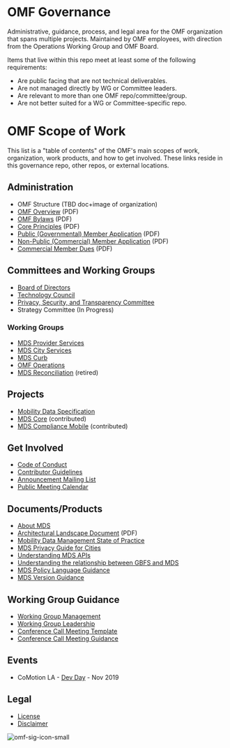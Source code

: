 # OMF Governance
Administrative, guidance, process, and legal area for the OMF organization that spans multiple projects.  Maintained by OMF employees, with direction from the Operations Working Group and OMF Board.

Items that live within this repo meet at least some of the following requirements:

- Are public facing that are not technical deliverables.
- Are not managed directly by WG or Committee leaders.
- Are relevant to more than one OMF repo/committee/group.
- Are not better suited for a WG or Committee-specific repo.

# OMF Scope of Work

This list is a "table of contents" of the OMF's main scopes of work, organization, work products, and how to get involved. These links  reside in this governance repo, other repos, or external locations.

## Administration

- OMF Structure (TBD doc+image of organization)
- [OMF Overview](https://github.com/openmobilityfoundation/governance/blob/main/documents/OpenMobilityFoundation_Overview.pdf) (PDF)
- [OMF Bylaws](https://github.com/openmobilityfoundation/governance/blob/main/legal/OMF-Bylaws-CURRENT.pdf) (PDF)
- [Core Principles](https://github.com/openmobilityfoundation/governance/blob/main/documents/OpenMobilityFoundation_Principles.pdf) (PDF)
- [Public (Governmental) Member Application](https://github.com/openmobilityfoundation/governance/blob/main/documents/2020-01-Public-Member-Application.pdf) (PDF)
- [Non-Public (Commercial) Member Application](https://github.com/openmobilityfoundation/governance/blob/main/documents/2020-01-OMF-Non-Public-Member-Application.pdf) (PDF) 
- [Commercial Member Dues](https://github.com/openmobilityfoundation/governance/blob/main/documents/OMF-2020-2021-Commercial-Member-Dues-FINAL.pdf) (PDF)

## Committees and Working Groups

- [Board of Directors](https://www.openmobilityfoundation.org/about/)
- [Technology Council](https://github.com/openmobilityfoundation/governance/wiki/Technology-Council)
- [Privacy, Security, and Transparency Committee](https://github.com/openmobilityfoundation/privacy-committee)
- Strategy Committee (In Progress)

### Working Groups

- [MDS Provider Services](https://github.com/openmobilityfoundation/mobility-data-specification/wiki/MDS-Provider-Services-Working-Group)
- [MDS City Services](https://github.com/openmobilityfoundation/mobility-data-specification/wiki/MDS-City-Services-Working-Group)
- [MDS Curb](https://github.com/openmobilityfoundation/mobility-data-specification/wiki/MDS-Curb-Management-Working-Group)
- [OMF Operations](https://github.com/openmobilityfoundation/mobility-data-specification/wiki/Working-Group-Operations-(wg-ops))
- [MDS Reconciliation](https://github.com/openmobilityfoundation/mobility-data-specification/wiki/MDS-API-reconciliation) (retired)

## Projects

- [Mobility Data Specification](https://github.com/openmobilityfoundation/mobility-data-specification)
- [MDS Core](https://github.com/openmobilityfoundation/mds-core) (contributed)
- [MDS Compliance Mobile](https://github.com/openmobilityfoundation/mds-compliance-mobile) (contributed)

## Get Involved

- [Code of Conduct](https://github.com/openmobilityfoundation/governance/blob/main/CODE_OF_CONDUCT.md)
- [Contributor Guidelines](https://github.com/openmobilityfoundation/governance/blob/main/CONTRIBUTING.md)
- [Announcement Mailing List](https://groups.google.com/a/groups.openmobilityfoundation.org/forum/#!forum/mds-announce)
- [Public Meeting Calendar](https://calendar.google.com/calendar/embed?src=openmobilityfoundation.org_g6gsaccjvijnmlhigfpj01ngp0%40group.calendar.google.com&ctz=America%2FLos_Angeles)

## Documents/Products

- [About MDS](https://www.openmobilityfoundation.org/about-mds/)
- [Architectural Landscape Document](https://github.com/openmobilityfoundation/governance/blob/main/documents/OMF-MDS-Architectural-Landscape.pdf) (PDF)
- [Mobility Data Management State of Practice
](https://github.com/openmobilityfoundation/privacy-committee/blob/main/products/state-of-the-practice.md)
- [MDS Privacy Guide for Cities](https://github.com/openmobilityfoundation/governance/blob/main/documents/OMF-MDS-Privacy-Guide-for-Cities.pdf)
- [Understanding MDS APIs](https://github.com/openmobilityfoundation/governance/blob/main/technical/Understanding-MDS-APIs.md)
- [Understanding the relationship between GBFS and MDS](https://github.com/openmobilityfoundation/governance/blob/main/technical/GBFS_and_MDS.md)
- [MDS Policy Language Guidance](https://github.com/openmobilityfoundation/governance/blob/main/technical/OMF-MDS-Policy-Language-Guidance.md)
- [MDS Version Guidance](https://github.com/openmobilityfoundation/governance/blob/main/technical/OMF-MDS-Version-Guidance.md)

## Working Group Guidance

- [Working Group Management](https://github.com/openmobilityfoundation/governance/blob/main/technical/Working_Group_Management.md)
- [Working Group Leadership](https://github.com/openmobilityfoundation/governance/blob/main/technical/Working_Group_Leadership.md)
- [Conference Call Meeting Template](https://github.com/openmobilityfoundation/governance/wiki/Web-Conference,-YYYY.MM.DD-(Convening-Group-Name))
- [Conference Call Meeting Guidance](https://github.com/openmobilityfoundation/governance/blob/main/technical/Conference_Call_Meeting_Guidance.md)

## Events

- CoMotion LA - [Dev Day](https://www.openmobilityfoundation.org/devday-2019/) - Nov 2019

## Legal

- [License](https://github.com/openmobilityfoundation/governance/blob/main/LICENSE.md)
- [Disclaimer](https://github.com/openmobilityfoundation/governance/blob/main/DISCLAIMER.md)


![omf-sig-icon-small](https://github.com/openmobilityfoundation/governance/raw/main/images/omf-sig-icon-small.png)
